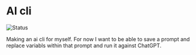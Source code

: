 # AI cli
![Status](https://github.com/toastynerd/ai/actions/workflows/ai.yml/badge.svg)

Making an ai cli for myself. For now I want to be able to save a prompt and replace
variabls within that prompt and run it against ChatGPT.

